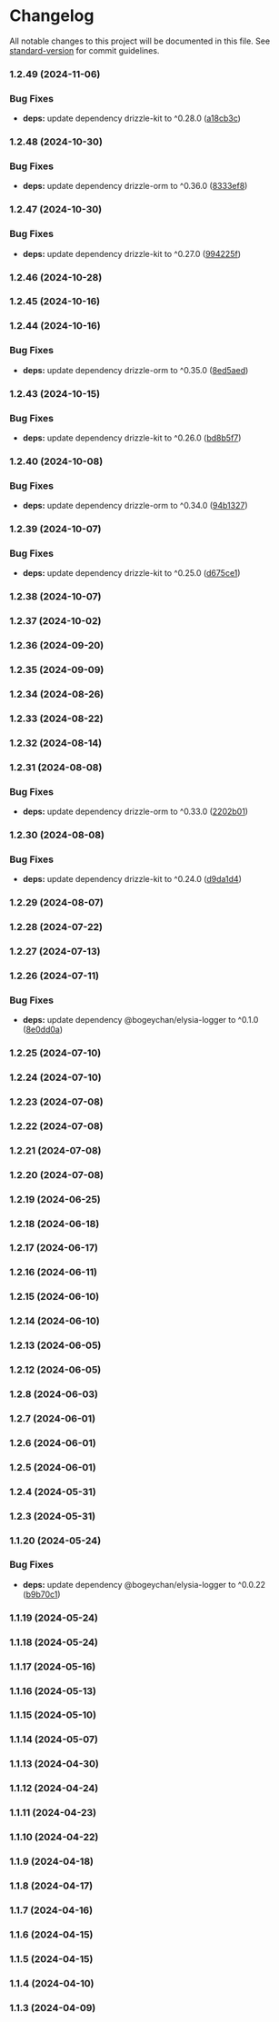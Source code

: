 # Changelog

All notable changes to this project will be documented in this file. See [standard-version](https://github.com/conventional-changelog/standard-version) for commit guidelines.

### 1.2.49 (2024-11-06)


### Bug Fixes

* **deps:** update dependency drizzle-kit to ^0.28.0 ([a18cb3c](https://github.com/qlaffont/elysia-auth-drizzle/commit/a18cb3ce6e2ab0b5cddb33b94ff46c78a26effd1))

### 1.2.48 (2024-10-30)


### Bug Fixes

* **deps:** update dependency drizzle-orm to ^0.36.0 ([8333ef8](https://github.com/qlaffont/elysia-auth-drizzle/commit/8333ef8cf3430b9ca0aae010aafaba46da47e671))

### 1.2.47 (2024-10-30)


### Bug Fixes

* **deps:** update dependency drizzle-kit to ^0.27.0 ([994225f](https://github.com/qlaffont/elysia-auth-drizzle/commit/994225ff25ec0b58c7a3e53cba3bf3c01843423e))

### 1.2.46 (2024-10-28)

### 1.2.45 (2024-10-16)

### 1.2.44 (2024-10-16)


### Bug Fixes

* **deps:** update dependency drizzle-orm to ^0.35.0 ([8ed5aed](https://github.com/qlaffont/elysia-auth-drizzle/commit/8ed5aed1b65e27c31b3dc1d307f046456d6853a1))

### 1.2.43 (2024-10-15)


### Bug Fixes

* **deps:** update dependency drizzle-kit to ^0.26.0 ([bd8b5f7](https://github.com/qlaffont/elysia-auth-drizzle/commit/bd8b5f7f5e08d2a0bc839cb299b28522be5558db))

### 1.2.40 (2024-10-08)


### Bug Fixes

* **deps:** update dependency drizzle-orm to ^0.34.0 ([94b1327](https://github.com/qlaffont/elysia-auth-drizzle/commit/94b13271e19176cb899e7146bf1e122aca847352))

### 1.2.39 (2024-10-07)


### Bug Fixes

* **deps:** update dependency drizzle-kit to ^0.25.0 ([d675ce1](https://github.com/qlaffont/elysia-auth-drizzle/commit/d675ce18b543550c5dfa34f357e3a21b48618d0f))

### 1.2.38 (2024-10-07)

### 1.2.37 (2024-10-02)

### 1.2.36 (2024-09-20)

### 1.2.35 (2024-09-09)

### 1.2.34 (2024-08-26)

### 1.2.33 (2024-08-22)

### 1.2.32 (2024-08-14)

### 1.2.31 (2024-08-08)


### Bug Fixes

* **deps:** update dependency drizzle-orm to ^0.33.0 ([2202b01](https://github.com/qlaffont/elysia-auth-drizzle/commit/2202b017c2d8cb55e8fc46c9a799afdd606fa349))

### 1.2.30 (2024-08-08)


### Bug Fixes

* **deps:** update dependency drizzle-kit to ^0.24.0 ([d9da1d4](https://github.com/qlaffont/elysia-auth-drizzle/commit/d9da1d42e39fbd3a6cb610cb3346c0fabc627673))

### 1.2.29 (2024-08-07)

### 1.2.28 (2024-07-22)

### 1.2.27 (2024-07-13)

### 1.2.26 (2024-07-11)


### Bug Fixes

* **deps:** update dependency @bogeychan/elysia-logger to ^0.1.0 ([8e0dd0a](https://github.com/qlaffont/elysia-auth-drizzle/commit/8e0dd0a857dcb736f86f56a45cac8af14eb070c5))

### 1.2.25 (2024-07-10)

### 1.2.24 (2024-07-10)

### 1.2.23 (2024-07-08)

### 1.2.22 (2024-07-08)

### 1.2.21 (2024-07-08)

### 1.2.20 (2024-07-08)

### 1.2.19 (2024-06-25)

### 1.2.18 (2024-06-18)

### 1.2.17 (2024-06-17)

### 1.2.16 (2024-06-11)

### 1.2.15 (2024-06-10)

### 1.2.14 (2024-06-10)

### 1.2.13 (2024-06-05)

### 1.2.12 (2024-06-05)

### 1.2.8 (2024-06-03)

### 1.2.7 (2024-06-01)

### 1.2.6 (2024-06-01)

### 1.2.5 (2024-06-01)

### 1.2.4 (2024-05-31)

### 1.2.3 (2024-05-31)

### 1.1.20 (2024-05-24)


### Bug Fixes

* **deps:** update dependency @bogeychan/elysia-logger to ^0.0.22 ([b9b70c1](https://github.com/qlaffont/elysia-auth-drizzle/commit/b9b70c17bcb4325a0bbd38e0a41a22e9209aec6e))

### 1.1.19 (2024-05-24)

### 1.1.18 (2024-05-24)

### 1.1.17 (2024-05-16)

### 1.1.16 (2024-05-13)

### 1.1.15 (2024-05-10)

### 1.1.14 (2024-05-07)

### 1.1.13 (2024-04-30)

### 1.1.12 (2024-04-24)

### 1.1.11 (2024-04-23)

### 1.1.10 (2024-04-22)

### 1.1.9 (2024-04-18)

### 1.1.8 (2024-04-17)

### 1.1.7 (2024-04-16)

### 1.1.6 (2024-04-15)

### 1.1.5 (2024-04-15)

### 1.1.4 (2024-04-10)

### 1.1.3 (2024-04-09)
